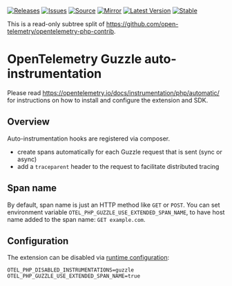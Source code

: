 [![Releases](https://img.shields.io/badge/releases-purple)](https://github.com/opentelemetry-php/contrib-auto-guzzle/releases)
[![Issues](https://img.shields.io/badge/issues-pink)](https://github.com/open-telemetry/opentelemetry-php/issues)
[![Source](https://img.shields.io/badge/source-contrib-green)](https://github.com/open-telemetry/opentelemetry-php-contrib/tree/main/src/Instrumentation/Guzzle)
[![Mirror](https://img.shields.io/badge/mirror-opentelemetry--php--contrib-blue)](https://github.com/opentelemetry-php/contrib-auto-guzzle)
[![Latest Version](http://poser.pugx.org/open-telemetry/opentelemetry-auto-guzzle/v/unstable)](https://packagist.org/packages/open-telemetry/opentelemetry-auto-guzzle/)
[![Stable](http://poser.pugx.org/open-telemetry/opentelemetry-auto-guzzle/v/stable)](https://packagist.org/packages/open-telemetry/opentelemetry-auto-guzzle/)

This is a read-only subtree split of https://github.com/open-telemetry/opentelemetry-php-contrib.

# OpenTelemetry Guzzle auto-instrumentation
Please read https://opentelemetry.io/docs/instrumentation/php/automatic/ for instructions on how to
install and configure the extension and SDK.

## Overview
Auto-instrumentation hooks are registered via composer.

* create spans automatically for each Guzzle request that is sent (sync or async)
* add a `traceparent` header to the request to facilitate distributed tracing

## Span name

By default, span name is just an HTTP method like `GET` or `POST`. You can set environment variable
`OTEL_PHP_GUZZLE_USE_EXTENDED_SPAN_NAME`, to have host name added to the span name: `GET example.com`.

## Configuration

The extension can be disabled via [runtime configuration](https://opentelemetry.io/docs/instrumentation/php/sdk/#configuration):

```shell
OTEL_PHP_DISABLED_INSTRUMENTATIONS=guzzle
OTEL_PHP_GUZZLE_USE_EXTENDED_SPAN_NAME=true
```
